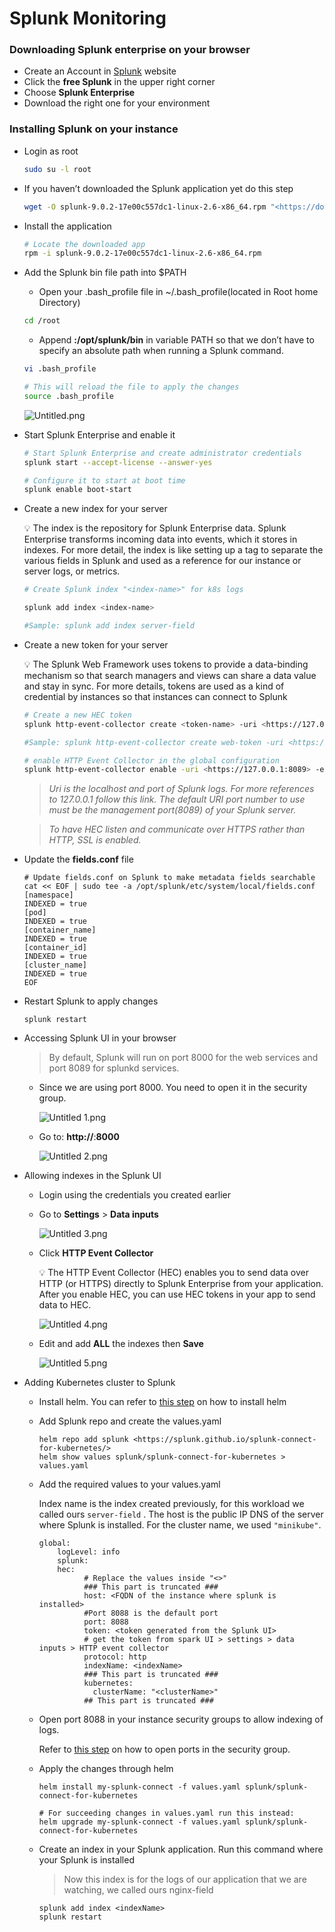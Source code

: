 # Splunk Monitoring

### **Downloading Splunk enterprise on your browser**

- Create an Account in [Splunk](https://www.splunk.com/?locale=en_us) website
- Click the **free Splunk** in the upper right corner
- Choose **Splunk Enterprise**
- Download the right one for your environment

### **Installing Splunk on your instance**

- Login as root
    
    ```bash
    sudo su -l root
    ```
    
- If you haven’t downloaded the Splunk application yet do this step
    
    ```bash
    wget -O splunk-9.0.2-17e00c557dc1-linux-2.6-x86_64.rpm "<https://download.splunk.com/products/splunk/releases/9.0.2/linux/splunk-9.0.2-17e00c557dc1-linux-2.6-x86_64.rpm>"
    ```
    
- Install the application
    
    ```bash
    # Locate the downloaded app
    rpm -i splunk-9.0.2-17e00c557dc1-linux-2.6-x86_64.rpm
    ```
    
- Add the Splunk bin file path into $PATH
    - Open your .bash_profile file in ~/.bash_profile(located in Root home Directory)
    
    ```bash
    cd /root
    ```
    
    - Append **:/opt/splunk/bin** in variable PATH so that we don’t have to specify an absolute path when running a Splunk command.
    
    ```bash
    vi .bash_profile
    
    # This will reload the file to apply the changes
    source .bash_profile
    ```
    
    ![Untitled.png](/Monitoring/Screenshots/Untitled.png)
    
- Start Splunk Enterprise and enable it
    
    ```bash
    # Start Splunk Enterprise and create administrator credentials
    splunk start --accept-license --answer-yes
    
    # Configure it to start at boot time
    splunk enable boot-start
    ```
    
- Create a new index for your server
    
    💡 The index is the repository for Splunk Enterprise data. Splunk Enterprise transforms incoming data into events, which it stores in indexes. For more detail, the index is like setting up a tag to separate the various fields in Splunk and used as a reference for our instance or server logs, or metrics.
    
    ```bash
    # Create Splunk index "<index-name>" for k8s logs
    
    splunk add index <index-name>
    
    #Sample: splunk add index server-field
    ```
    
- Create a new token for your server
    
    💡 The Splunk Web Framework uses tokens to provide a data-binding mechanism so that search managers and views can share a data value and stay in sync. For more details, tokens are used as a kind of credential by instances so that instances can connect to Splunk
    
    ```bash
    # Create a new HEC token
    splunk http-event-collector create <token-name> -uri <https://127.0.0.1:8089> -description "<Description>" -index <index-name>
    
    #Sample: splunk http-event-collector create web-token -uri <https://127.0.0.1:8089> -description "This is my first web-token" -index nginx-field
    
    # enable HTTP Event Collector in the global configuration
    splunk http-event-collector enable -uri <https://127.0.0.1:8089> -enable-ssl 0
    ```
    
    > *Uri is the localhost and port of Splunk logs. For more references to 127.0.0.1 follow this link. The default URI port number to use must be the management port(8089) of your Splunk server.*
    > 
    
    > *To have HEC listen and communicate over HTTPS rather than HTTP, SSL is enabled.*
    > 
- Update the **fields.conf** file
    
    ```
    # Update fields.conf on Splunk to make metadata fields searchable
    cat << EOF | sudo tee -a /opt/splunk/etc/system/local/fields.conf
    [namespace]
    INDEXED = true
    [pod]
    INDEXED = true
    [container_name]
    INDEXED = true
    [container_id]
    INDEXED = true
    [cluster_name]
    INDEXED = true
    EOF
    ```
    
- Restart Splunk to apply changes
    
    ```
    splunk restart
    ```
    
- Accessing Splunk UI in your browser
    
    > By default, Splunk will run on port 8000 for the web services and port 8089 for splunkd services.
    > 
    - Since we are using port 8000. You need to open it in the security group.
        
        ![Untitled 1.png](/Monitoring/Screenshots/Untitled%201.png)
        
    - Go to: **http://**:**8000**
        
        ![Untitled 2.png](/Monitoring/Screenshots/Untitled%202.png)
        
- Allowing indexes in the Splunk UI
    - Login using the credentials you created earlier
    - Go to **Settings** > **Data inputs**
        
        ![Untitled 3.png](/Monitoring/Screenshots/Untitled%203.png)
        
    - Click **HTTP Event Collector**
        
        💡 The HTTP Event Collector (HEC) enables you to send data over HTTP (or HTTPS) directly to Splunk Enterprise from your application. After you enable HEC, you can use HEC tokens in your app to send data to HEC.
        
        ![Untitled 4.png](/Monitoring/Screenshots/Untitled%204.png)
        
    - Edit and add **ALL** the indexes then **Save**
        
        ![Untitled 5.png](/Monitoring/Screenshots/Untitled%205.pngS)
        
- Adding Kubernetes cluster to Splunk
    - Install helm. You can refer to [this step](https://www.notion.so/Observability-and-Logging-Infrastructure-a248936838034716944fd69451726a36) on how to install helm
    - Add Splunk repo and create the values.yaml
        
        ```
        helm repo add splunk <https://splunk.github.io/splunk-connect-for-kubernetes/>
        helm show values splunk/splunk-connect-for-kubernetes > values.yaml
        
        ```
        
    - Add the required values to your values.yaml
        
        Index name is the index created previously, for this workload we called ours `server-field` . The host is the public IP DNS of the server where Splunk is installed. For the cluster name, we used `"minikube"`.
        
        ```
        global:
            logLevel: info
            splunk:
            hec:
        	      # Replace the values inside "<>"
        	      ### This part is truncated ###
        	      host: <FQDN of the instance where splunk is installed>
        	      #Port 8088 is the default port
        	      port: 8088
        	      token: <token generated from the Splunk UI>
        	      # get the token from spark UI > settings > data inputs > HTTP event collector
        	      protocol: http
        	      indexName: <indexName>
        	      ### This part is truncated ###
        	      kubernetes:
        	        clusterName: "<clusterName>"
        	      ## This part is truncated ###
        
        ```
        
    - Open port 8088 in your instance security groups to allow indexing of logs.
        
        Refer to [this step](https://www.notion.so/Observability-and-Logging-Infrastructure-a248936838034716944fd69451726a36) on how to open ports in the security group.
        
    - Apply the changes through helm
        
        ```
        helm install my-splunk-connect -f values.yaml splunk/splunk-connect-for-kubernetes
        
        # For succeeding changes in values.yaml run this instead:
        helm upgrade my-splunk-connect -f values.yaml splunk/splunk-connect-for-kubernetes
        
        ```
        
    - Create an index in your Splunk application. Run this command where your Splunk is installed
        
        > Now this index is for the logs of our application that we are watching, we called ours nginx-field
        > 
        
        ```
        splunk add index <indexName>
        splunk restart
        ```